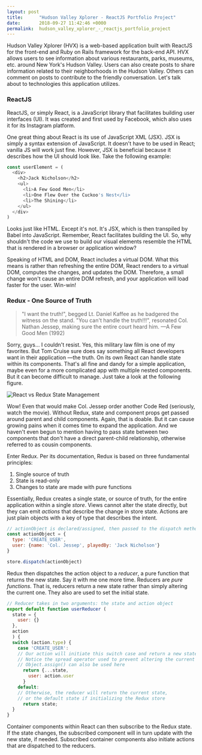 ```yaml
---
layout: post
title:      "Hudson Valley Xplorer - ReactJS Portfolio Project"
date:       2018-09-27 11:42:46 +0000
permalink:  hudson_valley_xplorer_-_reactjs_portfolio_project
---
```



Hudson Valley Xplorer (HVX) is a web-based application built with ReactJS for the front-end and Ruby on Rails framework for the back-end API. HVX allows users to see information about various restaurants, parks, museums, etc. around New York's Hudson Valley. Users can also create posts to share information related to their neighborhoods in the Hudson Valley. Others can comment on posts to contribute to the friendly conversation. Let's talk about to technologies this application utilizes.

### ReactJS
ReactJS, or simply React, is a JavaScript library that facilitates building user interfaces (UI). It was created and first used by Facebook, which also uses it for its Instagram platform. 

One great thing about React is its use of JavaScript XML (JSX). JSX is simply a syntax extension of JavaScript. It doesn't have to be used in React; vanilla JS will work just fine. However, JSX is beneficial because it describes how the UI should look like. Take the following example:
```javascript
const userElement = (
  <div>
    <h2>Jack Nicholson</h2>
    <ul>
      <li>A Few Good Men</li>
      <li>One Flew Over the Cuckoo's Nest</li>
      <li>The Shining</li>
    </ul>
  </div>
)
```
Looks just like HTML. Except it's not. It's JSX, which is then transpiled by Babel into JavaScript. Remember, React facilitates building the UI. So, why shouldn't the code we use to build our visual elements resemble the HTML that is rendered in a browser or application window?

Speaking of HTML and DOM, React includes a virtual DOM. What this means is rather than refreshing the entire DOM, React renders to a virtual DOM, computes the changes, and updates the DOM. Therefore, a small change won't cause an entire DOM refresh, and your application will load faster for the user. Win-win!

### Redux - One Source of Truth
  >"I want the truth!", begged Lt. Daniel Kaffee as he badgered the witness on the stand.
  >"You can't handle the truth!!!", resonated Col. Nathan Jessep, making sure the entire court heard him.
  > —A Few Good Men (1992)

Sorry, guys... I couldn't resist. Yes, this military law film is one of my favorites. But Tom Cruise sure does say something all React developers want in their application —the truth. On its own React can handle state within its components. That's all fine and dandy for a simple application, maybe even for a more complicated app with multiple nested components. But it can become difficult to manage. Just take a look at the following figure.

![React vs Redux State Management](https://i.imgur.com/Gmx7pNs.jpg?1)

Wow! Even that would make Col. Jessep order another Code Red (seriously, watch the movie). Without Redux, state and component props get passed around parent and child components. Again, that is doable. But it can cause growing pains when it comes time to expand the application. And we haven't even begun to mention having to pass state between two components that don't have a direct parent-child relationship, otherwise referred to as cousin components.

Enter Redux. Per its documentation, Redux is based on three fundamental principles:
  1. Single source of truth
  2. State is read-only
  3. Changes to state are made with pure functions

Essentially, Redux creates a single state, or source of truth, for the entire application within a single *store*. Views cannot alter the state directly, but they can emit *actions* that describe the change in store state. Actions are just plain objects with a key of type that describes the intent.
```javascript
// actionObject is declared/assigned, then passed to the dispatch method that is called on the store
const actionObject = {
  type: 'CREATE_USER',
  user: {name: 'Col. Jessep', playedBy: 'Jack Nicholson'}
}

store.dispatch(actionObject)
```
Redux then dispatches the action object to a *reducer*, a pure function that returns the new state. Say it with me one more time. Reducers are *pure functions*. That is, reducers return a new state rather than simply altering the current one. They also are used to set the initial state.
```javascript
// Reducer takes in two arguments: the state and action object
export default function userReducer (
  state = {
    user: {}
  },
  action
  ) {
  switch (action.type) {
    case 'CREATE_USER':
    // Our action will initiate this switch case and return a new state
    // Notice the spread operator used to prevent altering the current state
    // Object.assign() can also be used here
      return {...state,
        user: action.user
      }
    default:
    // Otherwise, the reducer will return the current state,
    // or the default state if initializing the Redux store
      return state;
  }
}
```
Container components within React can then subscribe to the Redux state. If the state changes, the subscribed component will in turn update with the new state, if needed. Subscribed container components also initiate actions that are dispatched to the reducers.

